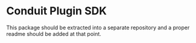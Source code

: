 # Conduit Plugin SDK

This package should be extracted into a separate repository and a proper readme should be added at that point.